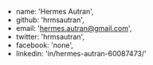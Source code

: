 - name: 'Hermes Autran',
- github: 'hrmsautran',
- email: 'hermes.autran@gmail.com',
- twitter: 'hrmsautran',
- facebook: 'none',
- linkedin: 'in/hermes-autran-60087473/'